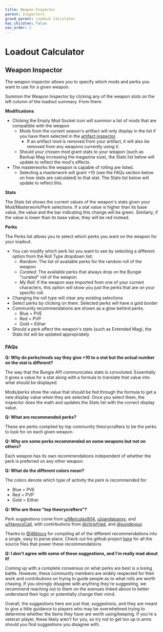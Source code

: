 ```yaml
---
title: Weapon Inspector
parent: Inspectors
grand_parent: Loadout Calculator
has_children: false
nav_order: 2
---
```


# Loadout Calculator

## Weapon Inspector

The weapon inspector allows you to specify which mods and perks you want to use for a given weapon. 

Summon the Weapon Inspector by clicking any of the weapon slots on the left column of the loadout summary. From there:

**Modifications**

* Clicking the Empty Mod Socket icon will summon a list of mods that are compatible with the weapon
	* Mods from the current season's artifact will only display in the list if you have them selected in the [artifact inspector](./artifact-inspector.html).
		* If an artifact mod is removed from your artifact, it will also be removed from any weapons currently using it.
	* Should your chosen mod grant stats to your weapon (such as Backup Mag increasing the magazine size), the Stats list below will update to reflect the mod's effects.
* The masterworks the weapon is capable of rolling are listed. 
	* Selecting a masterwork will grant +10 (see the FAQs section below on how stats are calculated) to that stat. The Stats list below will update to reflect this.

**Stats**

The Stats list shows the current values of the weapon's stats given your Mod/Masterwork/Perk selections. If a stat value is higher than its base value, the value and the bar indicating this change will be green. Similarly, if the value is lower than its base value, they will be red instead.

**Perks**

The Perks list allows you to select which perks you want on the weapon for your loadout.

* You can modify which perk list you want to see by selecting a different option from the Roll Type dropdown list:
	* *Random*: The list of available perks for the random roll of the weapon
	* *Curated*: The available perks that always drop on the Bungie "curated" roll of the weapon
	* *My Roll*: If the weapon was Imported from one of your current characters, this option will show you just the perks that are on your specific roll.
* Changing the roll type will clear any existing selections
* Select perks by clicking on them. Selected perks will have a gold border
* Community recommendations are shown as a glow behind perks. 
	* Blue = PVE 
	* Red = PVP
	* Gold = Either
* Should a perk affect the weapon's stats (such as Extended Mag), the Stats list will be updated appropriately 


### FAQs

**Q: Why do perks/mods say they give +10 to a stat but the actual number on the stat is different?**

The way that the Bungie API communicates stats is convoluted. Essentially it gives a value for a stat along with a formula to translate that value into what should be displayed. 

Mods/perks show the value that should be fed through the formula to get a new display value when they are selected. Once you select them, the inspector does the math and updates the Stats list with the correct display value. 


**Q: What are recommended perks?**

These are perks compiled by top community theorycrafters to be the perks to look for on each given weapon.

**Q: Why are some perks recommended on some weapons but not on others?**

Each weapon has its own recommendations independent of whether the perk is preferred on any other weapon.

**Q: What do the different colors mean?**

The colors denote which type of activity the perk is recommended for: 

* Blue = PVE
* Red = PVP
* Gold = Either

**Q: Who are these "top theorycrafters"?**

Perk suggestions come from [u/Mercules904](https://reddit.com/u/Mercules904), [u/pandapaxxy](https://reddit.com/u/pandapaxxy), and [u/HavocsCall](https://reddit.com/u/HavocsCall), with contributions from [@chrisfried](https://twitter.com/chrisfried), and [@sundevour](https://twitter.com/sundevour).

Thanks to [@48klocs](https://twitter.com/48klocs) for compiling all of the different recommendations into a single, easy to parse place. Check out his github project <a href="https://github.com/48klocs/dim-wish-list-sources/" target="_blank">here</a> for all the source files that power these recommendations.

**Q: I don't agree with some of these suggestions, and I'm really mad about it!**

Coming up with a complete consensus on what perks are best is a losing battle. However, these community members are widely respected for their work and contributions on trying to guide people as to what rolls are worth chasing. If you strongly disagree with anything they're suggesting, we recommend reaching out to them on the avenues linked above to better understand their logic or potentially change their mind. 

Overall, the suggestions here are just that, suggestions, and they are meant to give a little guidance to players who may be overwhelmed trying to determine whether the items they have are worth using/keeping. If you're a veteran player, these likely aren't for you, so try not to get too up in arms should you find suggestions you disagree with.